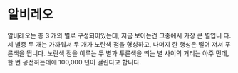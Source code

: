 # 알비레오

알비레오는 총 3 개의 별로 구성되어있는데, 지금 보이는건 그중에서 가장 큰 별입니
다. 세 별중 두 개는 가까워서 두 개가 노란색 점을 형성하고, 나머지 한 행성은 떨어
져서 푸른색을 띕니다. 노란색 점을 이루는 두 별과 푸른색을 띄는 별 사이의 거리는
아주 먼데, 한 번 공전하는데에 100,000 년이 걸린다고 합니다.
